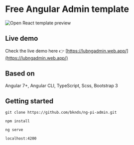 # Free Angular Admin template

![Open React template preview](https://github.com/lub2code/images/blob/main/lub2NGLanding.png)

## Live demo

Check the live demo here 👉️ [https://lubngadmin.web.app/](https://lubngadmin.web.app/)

## Based on

Angular 7+, Angular CLI, TypeScript, Scss, Bootstrap 3

## Getting started

```
git clone https://github.com/bknds/ng-pi-admin.git

npm install

ng serve

localhost:4200
```
